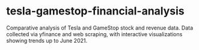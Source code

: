 # tesla-gamestop-financial-analysis
Comparative analysis of Tesla and GameStop stock and revenue data. Data collected via yfinance and web scraping, with interactive visualizations showing trends up to June 2021.
